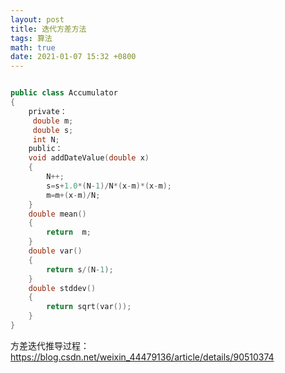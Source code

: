 ```yaml
---
layout: post
title: 迭代方差方法
tags: 算法
math: true
date: 2021-01-07 15:32 +0800
---
```





```cpp

public class Accumulator  
{  
    private：
     double m;  
     double s;  
     int N;  
    public：
    void addDateValue(double x)  
    {  
        N++;  
        s=s+1.0*(N-1)/N*(x-m)*(x-m);  
        m=m+(x-m)/N;  
    }  
    double mean()  
    {  
        return  m;  
    }  
    double var()  
    {  
        return s/(N-1);  
    }  
    double stddev()  
    {  
        return sqrt(var());  
    }  
} 

```

方差迭代推导过程：
https://blog.csdn.net/weixin_44479136/article/details/90510374